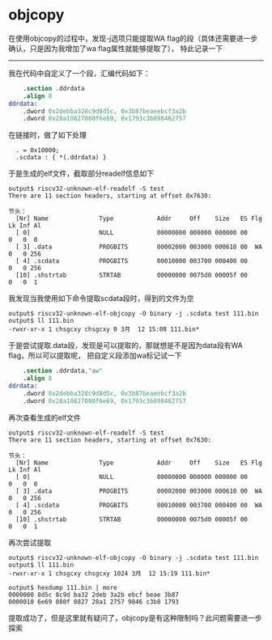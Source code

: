 # objcopy

在使用objcopy的过程中，发现-j选项只能提取WA flag的段（具体还需要进一步确认，只是因为我增加了wa flag属性就能够提取了）， 特此记录一下

---

我在代码中自定义了一个段，汇编代码如下：

```S
    .section .ddrdata
    .align 8
ddrdata:
    .dword 0x2debba328c9d8d5c, 0x3b87beaeebcf3a2b
    .dword 0x28a10827080f6e69, 0x1793c3b898462757
```

在链接时，做了如下处理

```lds
  . = 0x10000;
  .scdata : { *(.ddrdata) }
```

于是生成的elf文件，截取部分readelf信息如下

```shell
output$ riscv32-unknown-elf-readelf -S test
There are 11 section headers, starting at offset 0x7630:

节头：
  [Nr] Name              Type            Addr     Off    Size   ES Flg Lk Inf Al
  [ 0]                   NULL            00000000 000000 000000 00      0   0  0
  [ 3] .data             PROGBITS        00002000 003000 000610 00  WA  0   0 256
  [ 4] .scdata           PROGBITS        00010000 003700 000400 00      0   0 256
  [10] .shstrtab         STRTAB          00000000 0075d0 00005f 00      0   0  1
```

我发现当我使用如下命令提取scdata段时，得到的文件为空

```shell
output$ riscv32-unknown-elf-objcopy -O binary -j .scdata test 111.bin
output$ ll 111.bin 
-rwxr-xr-x 1 chsgcxy chsgcxy 0 3月  12 15:08 111.bin*
```

于是尝试提取.data段，发现是可以提取的，那就想是不是因为data段有WA flag，所以可以提取呢，
把自定义段添加wa标记试一下

```S
    .section .ddrdata,"aw"
    .align 8
ddrdata:
    .dword 0x2debba328c9d8d5c, 0x3b87beaeebcf3a2b
    .dword 0x28a10827080f6e69, 0x1793c3b898462757
```

再次查看生成的elf文件

```shell
output$ riscv32-unknown-elf-readelf -S test
There are 11 section headers, starting at offset 0x7630:

节头：
  [Nr] Name              Type            Addr     Off    Size   ES Flg Lk Inf Al
  [ 0]                   NULL            00000000 000000 000000 00      0   0  0
  [ 3] .data             PROGBITS        00002000 003000 000610 00  WA  0   0 256
  [ 4] .scdata           PROGBITS        00010000 003700 000400 00  WA  0   0 256
  [10] .shstrtab         STRTAB          00000000 0075d0 00005f 00      0   0  1
```

再次尝试提取

```shell
output$ riscv32-unknown-elf-objcopy -O binary -j .scdata test 111.bin
output$ ll 111.bin 
-rwxr-xr-x 1 chsgcxy chsgcxy 1024 3月  12 15:19 111.bin*

output$ hexdump 111.bin | more
0000000 8d5c 8c9d ba32 2deb 3a2b ebcf beae 3b87
0000010 6e69 080f 0827 28a1 2757 9846 c3b8 1793
```

提取成功了，但是这里就有疑问了，objcopy是有这种限制吗？此问题需要进一步探索
